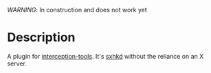 *WARNING*: In construction and does not work yet

# Description
A plugin for [interception-tools](https://gitlab.com/interception/linux/tools). It's [sxhkd](https://github.com/baskerville/sxhkd) without the reliance on an X server.
